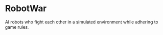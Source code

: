 RobotWar
========

AI robots who fight each other in a simulated environment while adhering to game rules.
